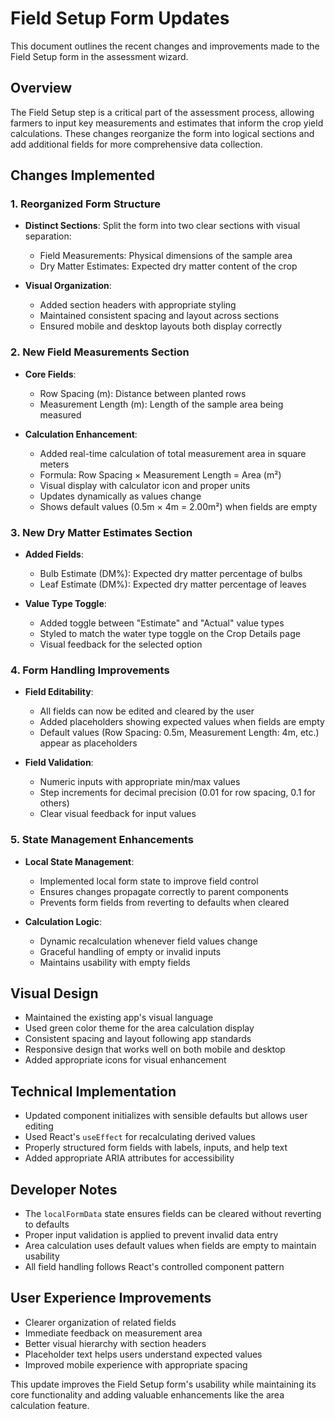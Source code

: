 # Field Setup Form Updates

This document outlines the recent changes and improvements made to the Field Setup form in the assessment wizard.

## Overview

The Field Setup step is a critical part of the assessment process, allowing farmers to input key measurements and estimates that inform the crop yield calculations. These changes reorganize the form into logical sections and add additional fields for more comprehensive data collection.

## Changes Implemented

### 1. Reorganized Form Structure

- **Distinct Sections**: Split the form into two clear sections with visual separation:
  - Field Measurements: Physical dimensions of the sample area
  - Dry Matter Estimates: Expected dry matter content of the crop
  
- **Visual Organization**:
  - Added section headers with appropriate styling
  - Maintained consistent spacing and layout across sections
  - Ensured mobile and desktop layouts both display correctly

### 2. New Field Measurements Section

- **Core Fields**:
  - Row Spacing (m): Distance between planted rows
  - Measurement Length (m): Length of the sample area being measured
  
- **Calculation Enhancement**:
  - Added real-time calculation of total measurement area in square meters
  - Formula: Row Spacing × Measurement Length = Area (m²)
  - Visual display with calculator icon and proper units
  - Updates dynamically as values change
  - Shows default values (0.5m × 4m = 2.00m²) when fields are empty

### 3. New Dry Matter Estimates Section

- **Added Fields**:
  - Bulb Estimate (DM%): Expected dry matter percentage of bulbs
  - Leaf Estimate (DM%): Expected dry matter percentage of leaves
  
- **Value Type Toggle**:
  - Added toggle between "Estimate" and "Actual" value types
  - Styled to match the water type toggle on the Crop Details page
  - Visual feedback for the selected option

### 4. Form Handling Improvements

- **Field Editability**:
  - All fields can now be edited and cleared by the user
  - Added placeholders showing expected values when fields are empty
  - Default values (Row Spacing: 0.5m, Measurement Length: 4m, etc.) appear as placeholders
  
- **Field Validation**:
  - Numeric inputs with appropriate min/max values
  - Step increments for decimal precision (0.01 for row spacing, 0.1 for others)
  - Clear visual feedback for input values

### 5. State Management Enhancements

- **Local State Management**:
  - Implemented local form state to improve field control
  - Ensures changes propagate correctly to parent components
  - Prevents form fields from reverting to defaults when cleared
  
- **Calculation Logic**:
  - Dynamic recalculation whenever field values change
  - Graceful handling of empty or invalid inputs
  - Maintains usability with empty fields

## Visual Design

- Maintained the existing app's visual language
- Used green color theme for the area calculation display
- Consistent spacing and layout following app standards
- Responsive design that works well on both mobile and desktop
- Added appropriate icons for visual enhancement

## Technical Implementation

- Updated component initializes with sensible defaults but allows user editing
- Used React's `useEffect` for recalculating derived values
- Properly structured form fields with labels, inputs, and help text
- Added appropriate ARIA attributes for accessibility

## Developer Notes

- The `localFormData` state ensures fields can be cleared without reverting to defaults
- Proper input validation is applied to prevent invalid data entry
- Area calculation uses default values when fields are empty to maintain usability
- All field handling follows React's controlled component pattern

## User Experience Improvements

- Clearer organization of related fields
- Immediate feedback on measurement area
- Better visual hierarchy with section headers
- Placeholder text helps users understand expected values
- Improved mobile experience with appropriate spacing

This update improves the Field Setup form's usability while maintaining its core functionality and adding valuable enhancements like the area calculation feature.
